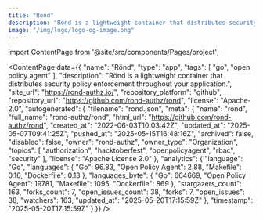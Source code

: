 ```yaml
---
title: "Rönd"
description: "Rönd is a lightweight container that distributes security policy enforcement throughout your application."
image: "/img/logo/logo-og-image.png"
---
```

import ContentPage from '@site/src/components/Pages/project';

<ContentPage
    data={{
  "name": "Rönd",
  "type": "app",
  "tags": [
    "go",
    "open policy agent"
  ],
  "description": "Rönd is a lightweight container that distributes security policy enforcement throughout your application.",
  "site_url": "https://rond-authz.io/",
  "repository_platform": "github",
  "repository_url": "https://github.com/rond-authz/rond",
  "license": "Apache-2.0",
  "autogenerated": {
    "filename": "rond.json",
    "meta": {
      "name": "rond",
      "full_name": "rond-authz/rond",
      "html_url": "https://github.com/rond-authz/rond",
      "created_at": "2022-06-03T10:03:42Z",
      "updated_at": "2025-05-07T09:41:25Z",
      "pushed_at": "2025-05-15T16:48:16Z",
      "archived": false,
      "disabled": false,
      "owner": "rond-authz",
      "owner_type": "Organization",
      "topics": [
        "authorization",
        "hacktoberfest",
        "openpolicyagent",
        "rbac",
        "security"
      ],
      "license": "Apache License 2.0"
    },
    "analytics": {
      "language": "Go",
      "languages": {
        "Go": 96.83,
        "Open Policy Agent": 2.88,
        "Makefile": 0.16,
        "Dockerfile": 0.13
      },
      "languages_byte": {
        "Go": 664669,
        "Open Policy Agent": 19781,
        "Makefile": 1095,
        "Dockerfile": 869
      },
      "stargazers_count": 163,
      "forks_count": 7,
      "open_issues_count": 38,
      "forks": 7,
      "open_issues": 38,
      "watchers": 163,
      "updated_at": "2025-05-20T17:15:59Z"
    },
    "timestamp": "2025-05-20T17:15:59Z"
  }
}}
/>
